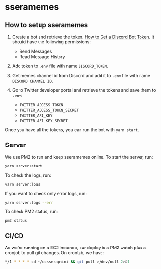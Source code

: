 # sseramemes

## How to setup sseramemes

1. Create a bot and retrieve the token. [How to Get a Discord Bot Token](https://www.writebots.com/discord-bot-token/). It should have the following permissions:

   - Send Messages
   - Read Message History

1. Add token to `.env` file with name `DISCORD_TOKEN`.

1. Get memes channel id from Discord and add it to `.env` file with name `DISCORD_CHANNEL_ID`.

1. Go to Twitter developer portal and retrieve the tokens and save them to `.env`:
   - `TWITTER_ACCESS_TOKEN`
   - `TWITTER_ACCESS_TOKEN_SECRET`
   - `TWITTER_API_KEY`
   - `TWITTER_API_KEY_SECRET`

Once you have all the tokens, you can run the bot with `yarn start`.

## Server

We use PM2 to run and keep sseramemes online. To start the server, run:

```bash
yarn server:start
```

To check the logs, run:

```bash
yarn server:logs
```

If you want to check only error logs, run:

```bash
yarn server:logs --err
```

To check PM2 status, run:

```bash
pm2 status
```

## CI/CD

As we're running on a EC2 instance, our deploy is a PM2 watch plus a cronjob to pull git changes. On crontab, we have:

```bash
*/1 * * * * cd ~/ccsseraphini && git pull >/dev/null 2>&1
```
